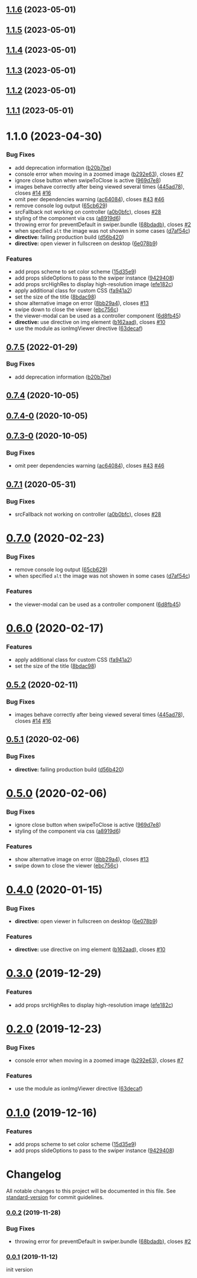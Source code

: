 <a name="1.1.6"></a>
## [1.1.6](https://github.com/iKrishnaSahu/ngx-ionic-image-viewer/compare/v1.1.0...v1.1.6) (2023-05-01)

<a name="1.1.5"></a>
## [1.1.5](https://github.com/iKrishnaSahu/ngx-ionic-image-viewer/compare/v1.1.0...v1.1.5) (2023-05-01)

<a name="1.1.4"></a>
## [1.1.4](https://github.com/iKrishnaSahu/ngx-ionic-image-viewer/compare/v1.1.0...v1.1.4) (2023-05-01)

<a name="1.1.3"></a>
## [1.1.3](https://github.com/iKrishnaSahu/ngx-ionic-image-viewer/compare/v1.1.0...v1.1.3) (2023-05-01)

<a name="1.1.2"></a>
## [1.1.2](https://github.com/iKrishnaSahu/ngx-ionic-image-viewer/compare/v1.1.0...v1.1.2) (2023-05-01)

<a name="1.1.1"></a>
## [1.1.1](https://github.com/iKrishnaSahu/ngx-ionic-image-viewer/compare/v1.1.0...v1.1.1) (2023-05-01)

<a name="1.1.0"></a>
# 1.1.0 (2023-04-30)


### Bug Fixes

* add deprecation information ([b20b7be](https://github.com/iKrishnaSahu/ngx-ionic-image-viewer/commit/b20b7be))
* console error when moving in a zoomed image ([b292e63](https://github.com/iKrishnaSahu/ngx-ionic-image-viewer/commit/b292e63)), closes [#7](https://github.com/iKrishnaSahu/ngx-ionic-image-viewer/issues/7)
* ignore close button when swipeToClose is active ([969d7e8](https://github.com/iKrishnaSahu/ngx-ionic-image-viewer/commit/969d7e8))
* images behave correctly after being viewed several times ([445ad78](https://github.com/iKrishnaSahu/ngx-ionic-image-viewer/commit/445ad78)), closes [#14](https://github.com/iKrishnaSahu/ngx-ionic-image-viewer/issues/14) [#16](https://github.com/iKrishnaSahu/ngx-ionic-image-viewer/issues/16)
* omit peer dependencies warning ([ac64084](https://github.com/iKrishnaSahu/ngx-ionic-image-viewer/commit/ac64084)), closes [#43](https://github.com/iKrishnaSahu/ngx-ionic-image-viewer/issues/43) [#46](https://github.com/iKrishnaSahu/ngx-ionic-image-viewer/issues/46)
* remove console log output ([65cb629](https://github.com/iKrishnaSahu/ngx-ionic-image-viewer/commit/65cb629))
* srcFallback not working on controller ([a0b0bfc](https://github.com/iKrishnaSahu/ngx-ionic-image-viewer/commit/a0b0bfc)), closes [#28](https://github.com/iKrishnaSahu/ngx-ionic-image-viewer/issues/28)
* styling of the component via css ([a8919d6](https://github.com/iKrishnaSahu/ngx-ionic-image-viewer/commit/a8919d6))
* throwing error for preventDefault in swiper.bundle ([68bdadb](https://github.com/iKrishnaSahu/ngx-ionic-image-viewer/commit/68bdadb)), closes [#2](https://github.com/iKrishnaSahu/ngx-ionic-image-viewer/issues/2)
* when specified `alt` the image was not showen in some cases ([d7af54c](https://github.com/iKrishnaSahu/ngx-ionic-image-viewer/commit/d7af54c))
* **directive:** failing production build ([d56b420](https://github.com/iKrishnaSahu/ngx-ionic-image-viewer/commit/d56b420))
* **directive:** open viewer in fullscreen on desktop ([6e078b9](https://github.com/iKrishnaSahu/ngx-ionic-image-viewer/commit/6e078b9))


### Features

* add props scheme to set color scheme ([15d35e9](https://github.com/iKrishnaSahu/ngx-ionic-image-viewer/commit/15d35e9))
* add props slideOptions to pass to the swiper instance ([9429408](https://github.com/iKrishnaSahu/ngx-ionic-image-viewer/commit/9429408))
* add props srcHighRes to display high-resolution image ([efe182c](https://github.com/iKrishnaSahu/ngx-ionic-image-viewer/commit/efe182c))
* apply additional class for custom CSS ([fa941a2](https://github.com/iKrishnaSahu/ngx-ionic-image-viewer/commit/fa941a2))
* set the size of the title ([8bdac98](https://github.com/iKrishnaSahu/ngx-ionic-image-viewer/commit/8bdac98))
* show alternative image on error ([8bb29a4](https://github.com/iKrishnaSahu/ngx-ionic-image-viewer/commit/8bb29a4)), closes [#13](https://github.com/iKrishnaSahu/ngx-ionic-image-viewer/issues/13)
* swipe down to close the viewer ([ebc756c](https://github.com/iKrishnaSahu/ngx-ionic-image-viewer/commit/ebc756c))
* the viewer-modal can be used as a controller component ([6d8fb45](https://github.com/iKrishnaSahu/ngx-ionic-image-viewer/commit/6d8fb45))
* **directive:** use directive on img element ([b162aad](https://github.com/iKrishnaSahu/ngx-ionic-image-viewer/commit/b162aad)), closes [#10](https://github.com/iKrishnaSahu/ngx-ionic-image-viewer/issues/10)
* use the module as ionImgViewer directive ([63decaf](https://github.com/iKrishnaSahu/ngx-ionic-image-viewer/commit/63decaf))

<a name="0.7.5"></a>
## [0.7.5](https://github.com/simongolms/ngx-ionic-image-viewer/compare/v0.7.4...v0.7.5) (2022-01-29)


### Bug Fixes

* add deprecation information ([b20b7be](https://github.com/simongolms/ngx-ionic-image-viewer/commit/b20b7be))

<a name="0.7.4"></a>
## [0.7.4](https://github.com/simongolms/ngx-ionic-image-viewer/compare/v0.7.4-0...v0.7.4) (2020-10-05)

<a name="0.7.4-0"></a>
## [0.7.4-0](https://github.com/simongolms/ngx-ionic-image-viewer/compare/v0.7.3-0...v0.7.4-0) (2020-10-05)

<a name="0.7.3-0"></a>
## [0.7.3-0](https://github.com/simongolms/ngx-ionic-image-viewer/compare/v0.7.1...v0.7.3-0) (2020-10-05)


### Bug Fixes

* omit peer dependencies warning ([ac64084](https://github.com/simongolms/ngx-ionic-image-viewer/commit/ac64084)), closes [#43](https://github.com/simongolms/ngx-ionic-image-viewer/issues/43) [#46](https://github.com/simongolms/ngx-ionic-image-viewer/issues/46)

<a name="0.7.1"></a>
## [0.7.1](https://github.com/simongolms/ngx-ionic-image-viewer/compare/v0.7.0...v0.7.1) (2020-05-31)


### Bug Fixes

* srcFallback not working on controller ([a0b0bfc](https://github.com/simongolms/ngx-ionic-image-viewer/commit/a0b0bfc)), closes [#28](https://github.com/simongolms/ngx-ionic-image-viewer/issues/28)

<a name="0.7.0"></a>
# [0.7.0](https://github.com/simongolms/ngx-ionic-image-viewer/compare/v0.6.0...v0.7.0) (2020-02-23)


### Bug Fixes

* remove console log output ([65cb629](https://github.com/simongolms/ngx-ionic-image-viewer/commit/65cb629))
* when specified `alt` the image was not showen in some cases ([d7af54c](https://github.com/simongolms/ngx-ionic-image-viewer/commit/d7af54c))


### Features

* the viewer-modal can be used as a controller component ([6d8fb45](https://github.com/simongolms/ngx-ionic-image-viewer/commit/6d8fb45))

<a name="0.6.0"></a>
# [0.6.0](https://github.com/simongolms/ngx-ionic-image-viewer/compare/v0.5.2...v0.6.0) (2020-02-17)


### Features

* apply additional class for custom CSS ([fa941a2](https://github.com/simongolms/ngx-ionic-image-viewer/commit/fa941a2))
* set the size of the title ([8bdac98](https://github.com/simongolms/ngx-ionic-image-viewer/commit/8bdac98))

<a name="0.5.2"></a>
## [0.5.2](https://github.com/simongolms/ngx-ionic-image-viewer/compare/v0.5.1...v0.5.2) (2020-02-11)


### Bug Fixes

* images behave correctly after being viewed several times ([445ad78](https://github.com/simongolms/ngx-ionic-image-viewer/commit/445ad78)), closes [#14](https://github.com/simongolms/ngx-ionic-image-viewer/issues/14) [#16](https://github.com/simongolms/ngx-ionic-image-viewer/issues/16)

<a name="0.5.1"></a>
## [0.5.1](https://github.com/simongolms/ngx-ionic-image-viewer/compare/v0.5.0...v0.5.1) (2020-02-06)


### Bug Fixes

* **directive:** failing production build ([d56b420](https://github.com/simongolms/ngx-ionic-image-viewer/commit/d56b420))

<a name="0.5.0"></a>
# [0.5.0](https://github.com/simongolms/ngx-ionic-image-viewer/compare/v0.4.0...v0.5.0) (2020-02-06)


### Bug Fixes

* ignore close button when swipeToClose is active ([969d7e8](https://github.com/simongolms/ngx-ionic-image-viewer/commit/969d7e8))
* styling of the component via css ([a8919d6](https://github.com/simongolms/ngx-ionic-image-viewer/commit/a8919d6))


### Features

* show alternative image on error ([8bb29a4](https://github.com/simongolms/ngx-ionic-image-viewer/commit/8bb29a4)), closes [#13](https://github.com/simongolms/ngx-ionic-image-viewer/issues/13)
* swipe down to close the viewer ([ebc756c](https://github.com/simongolms/ngx-ionic-image-viewer/commit/ebc756c))

<a name="0.4.0"></a>
# [0.4.0](https://github.com/simongolms/ngx-ionic-image-viewer/compare/v0.3.0...v0.4.0) (2020-01-15)


### Bug Fixes

* **directive:** open viewer in fullscreen on desktop ([6e078b9](https://github.com/simongolms/ngx-ionic-image-viewer/commit/6e078b9))


### Features

* **directive:** use directive on img element ([b162aad](https://github.com/simongolms/ngx-ionic-image-viewer/commit/b162aad)), closes [#10](https://github.com/simongolms/ngx-ionic-image-viewer/issues/10)

<a name="0.3.0"></a>
# [0.3.0](https://github.com/simongolms/ngx-ionic-image-viewer/compare/v0.2.0...v0.3.0) (2019-12-29)


### Features

* add props srcHighRes to display high-resolution image ([efe182c](https://github.com/simongolms/ngx-ionic-image-viewer/commit/efe182c))

<a name="0.2.0"></a>
# [0.2.0](https://github.com/simongolms/ngx-ionic-image-viewer/compare/v0.1.0...v0.2.0) (2019-12-23)


### Bug Fixes

* console error when moving in a zoomed image ([b292e63](https://github.com/simongolms/ngx-ionic-image-viewer/commit/b292e63)), closes [#7](https://github.com/simongolms/ngx-ionic-image-viewer/issues/7)


### Features

* use the module as ionImgViewer directive ([63decaf](https://github.com/simongolms/ngx-ionic-image-viewer/commit/63decaf))

<a name="0.1.0"></a>
# [0.1.0](https://github.com/simongolms/ngx-ionic-image-viewer/compare/v0.0.2...v0.1.0) (2019-12-16)


### Features

* add props scheme to set color scheme ([15d35e9](https://github.com/simongolms/ngx-ionic-image-viewer/commit/15d35e9))
* add props slideOptions to pass to the swiper instance ([9429408](https://github.com/simongolms/ngx-ionic-image-viewer/commit/9429408))

# Changelog

All notable changes to this project will be documented in this file. See [standard-version](https://github.com/conventional-changelog/standard-version) for commit guidelines.

### [0.0.2](https://github.com/simongolms/ngx-ionic-image-viewer/compare/v0.0.1...v0.0.2) (2019-11-28)


### Bug Fixes

* throwing error for preventDefault in swiper.bundle ([68bdadb](https://github.com/simongolms/ngx-ionic-image-viewer/commit/68bdadb21582923f604fc30b6903757484af5356)), closes [#2](https://github.com/simongolms/ngx-ionic-image-viewer/issues/2)

### [0.0.1](https://github.com/SimonGolms/ngx-ionic-image-viewer/releases/tag/v0.0.1) (2019-11-12)

init version
